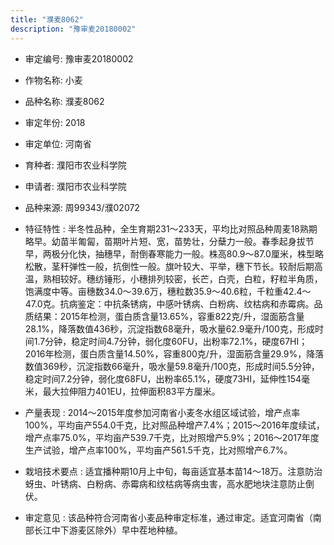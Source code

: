 ```yaml
---
title: "濮麦8062"
description: "豫审麦20180002"
---
```

* 审定编号:  豫审麦20180002

*  作物名称:  小麦

*  品种名称:  濮麦8062

*  审定年份:  2018

*  审定单位:  河南省

* 育种者:  濮阳市农业科学院

*  申请者:  濮阳市农业科学院

*  品种来源:  周99343/濮02072

*  特征特性 : 
半冬性品种，全生育期231～233天，平均比对照品种周麦18熟期略早。幼苗半匍匐，苗期叶片短、宽，苗势壮，分蘖力一般。春季起身拔节早，两极分化快，抽穗早，耐倒春寒能力一般。株高80.9～87.0厘米，株型略松散，茎秆弹性一般，抗倒性一般。旗叶较大、平举，穗下节长。较耐后期高温，熟相较好。穗纺锤形，小穗排列较密，长芒，白壳，白粒，籽粒半角质，饱满度中等。亩穗数34.0～39.6万，穗粒数35.9～40.6粒，千粒重42.4～47.0克。抗病鉴定：中抗条锈病，中感叶锈病、白粉病、纹枯病和赤霉病。品质结果：2015年检测，蛋白质含量13.65%，容重822克/升，湿面筋含量28.1%，降落数值436秒，沉淀指数68毫升，吸水量62.9毫升/100克，形成时间1.7分钟，稳定时间4.7分钟，弱化度60FU，出粉率72.1%，硬度67HI；2016年检测，蛋白质含量14.50%，容重800克/升，湿面筋含量29.9%，降落数值369秒，沉淀指数66毫升，吸水量59.8毫升/100克，形成时间5.5分钟，稳定时间7.2分钟，弱化度68FU，出粉率65.1%，硬度73HI，延伸性154毫米，最大拉伸阻力401EU，拉伸面积83平方厘米。
 
*  产量表现 : 
 2014～2015年度参加河南省小麦冬水组区域试验，增产点率100%，平均亩产554.0千克，比对照品种增产7.4%；2015～2016年度续试，增产点率75.0%，平均亩产539.7千克，比对照增产5.9%；2016～2017年度生产试验，增产点率100%，平均亩产561.5千克，比对照增产6.7%。

*  栽培技术要点 : 
适宜播种期10月上中旬，每亩适宜基本苗14～18万。注意防治蚜虫、叶锈病、白粉病、赤霉病和纹枯病等病虫害，高水肥地块注意防止倒伏。

*  审定意见 : 
该品种符合河南省小麦品种审定标准，通过审定。适宜河南省（南部长江中下游麦区除外）早中茬地种植。
